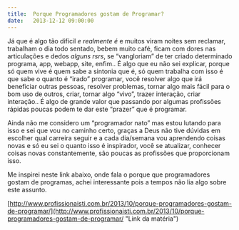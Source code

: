 ```yaml
---
title:  Porque Programadores gostam de Programar?
date:   2013-12-12 09:00:00
---
```


Já que é algo tão difícil *e realmente é* e muitos viram noites sem reclamar, trabalham o dia todo sentado, bebem muito café, ficam com dores nas articulações e dedos *alguns rsrs*, se “vangloriam” de ter criado determinado programa, app, webapp, site, enfim.. É algo que eu não sei explicar, porque só quem vive é quem sabe a sintonia que é, só quem trabalha com isso é que sabe o quanto é “irado” programar, você resolver algo que irá beneficiar outras pessoas, resolver problemas, tornar algo mais fácil para o bom uso de outros, criar, tornar algo “vivo”, trazer interação, criar interação.. É algo de grande valor que passando por algumas profissões rápidas poucas podem te dar este “prazer” que é programar.

Ainda não me considero um “programador nato” mas estou lutando para isso e sei que vou no caminho certo, graças a Deus não tive dúvidas em escolher qual carreira seguir e a cada dia/semana vou aprendendo coisas novas e só eu sei o quanto isso é inspirador, você se atualizar, conhecer coisas novas constantemente, são poucas as profissões que proporcionam isso.

Me inspirei neste link abaixo, onde fala o porque que programadores gostam de programas, achei interessante pois a tempos não lia algo sobre este assunto.

[http://www.profissionaisti.com.br/2013/10/porque-programadores-gostam-de-programar/](http://www.profissionaisti.com.br/2013/10/porque-programadores-gostam-de-programar/ "Link da matéria")

